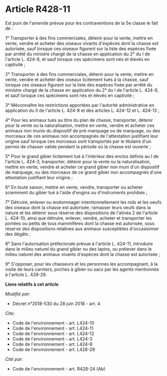 # Article R428-11

Est puni de l'amende prévue pour les contraventions de la 5e classe le fait de : 

1° Transporter à des fins commerciales, détenir pour la vente, mettre en vente, vendre et acheter des oiseaux vivants
d'espèces dont la chasse est autorisée, sauf lorsque ces oiseaux figurent sur la liste des espèces fixée par arrêté du
ministre chargé de la chasse en application du 2° du I de l'article L. 424-8, et sauf lorsque ces spécimens sont nés et
élevés en captivité ; 

2° Transporter à des fins commerciales, détenir pour la vente, mettre en vente, vendre et acheter des oiseaux licitement tués
à la chasse, sauf lorsque ces oiseaux figurent sur la liste des espèces fixée par arrêté du ministre chargé de la chasse en
application du 2° du I de l'article L. 424-8, et sauf lorsque ces spécimens sont nés et élevés en captivité ; 

3° Méconnaître les restrictions apportées par l'autorité administrative en application du II de l'article L. 424-8 et des
articles L. 424-12 et L. 424-13 ; 

4° Pour les animaux tués au titre du plan de chasse, transporter, détenir pour la vente ou la naturalisation, mettre en
vente, vendre et acheter ces animaux non munis du dispositif de pré-marquage ou de marquage, ou des morceaux de ces animaux
non accompagnés de l'attestation justifiant leur origine sauf lorsque ces morceaux sont transportés par le titulaire d'un
permis de chasser valide pendant la période où la chasse est ouverte ; 

5° Pour le grand gibier licitement tué à l'intérieur des enclos définis au I de l'article L. 424-3, transporter, détenir pour
la vente ou la naturalisation, mettre en vente, vendre et acheter ce grand gibier non muni d'un dispositif de marquage, ou
des morceaux de ce grand gibier non accompagnés d'une attestation justifiant leur origine ; 

6° En toute saison, mettre en vente, vendre, transporter ou acheter sciemment du gibier tué à l'aide d'engins ou
d'instruments prohibés ; 

7° Détruire, enlever ou endommager intentionnellement les nids et les oeufs des oiseaux dont la chasse est autorisée,
ramasser leurs oeufs dans la nature et les détenir sous réserve des dispositions de l'alinéa 2 de l'article L. 424-10, ainsi
que détruire, enlever, vendre, acheter et transporter les portées ou petits de tous mammifères dont la chasse est autorisée,
sous réserve des dispositions relatives aux animaux susceptibles d'occasionner des dégâts ; 

8° Sans l'autorisation préfectorale prévue à l'article L. 424-11, introduire dans le milieu naturel du grand gibier ou des
lapins, ou prélever dans le milieu naturel des animaux vivants d'espèces dont la chasse est autorisée ; 

9° S'opposer, pour les chasseurs et les personnes les accompagnant, à la visite de leurs carniers, poches à gibier ou sacs
par les agents mentionnés à l'article L. 428-29.

**Liens relatifs à cet article**

_Modifié par_:

  - Décret n°2018-530 du 28 juin 2018 - art. 4

_Cite_:

  - Code de l'environnement - art. L424-10
  - Code de l'environnement - art. L424-11
  - Code de l'environnement - art. L424-12
  - Code de l'environnement - art. L424-3
  - Code de l'environnement - art. L424-8
  - Code de l'environnement - art. L428-29

_Cité par_:

  - Code de l'environnement - art. R428-24 (Ab)
